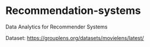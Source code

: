 # Recommendation-systems
Data Analytics for Recommender Systems

Dataset: https://grouplens.org/datasets/movielens/latest/
